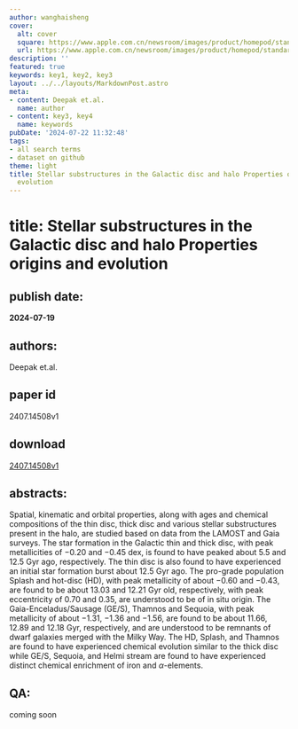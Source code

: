 ```yaml
---
author: wanghaisheng
cover:
  alt: cover
  square: https://www.apple.com.cn/newsroom/images/product/homepod/standard/Apple-HomePod-hero-230118_big.jpg.large_2x.jpg
  url: https://www.apple.com.cn/newsroom/images/product/homepod/standard/Apple-HomePod-hero-230118_big.jpg.large_2x.jpg
description: ''
featured: true
keywords: key1, key2, key3
layout: ../../layouts/MarkdownPost.astro
meta:
- content: Deepak et.al.
  name: author
- content: key3, key4
  name: keywords
pubDate: '2024-07-22 11:32:48'
tags:
- all search terms
- dataset on github
theme: light
title: Stellar substructures in the Galactic disc and halo Properties origins and
  evolution
---
```


# title: Stellar substructures in the Galactic disc and halo Properties origins and evolution 
## publish date: 
**2024-07-19** 
## authors: 
  Deepak et.al. 
## paper id
2407.14508v1
## download
[2407.14508v1](http://arxiv.org/abs/2407.14508v1)
## abstracts:
Spatial, kinematic and orbital properties, along with ages and chemical compositions of the thin disc, thick disc and various stellar substructures present in the halo, are studied based on data from the LAMOST and Gaia surveys. The star formation in the Galactic thin and thick disc, with peak metallicities of $-0.20$ and $-0.45$ dex, is found to have peaked about 5.5 and 12.5 Gyr ago, respectively. The thin disc is also found to have experienced an initial star formation burst about 12.5 Gyr ago. The pro-grade population Splash and hot-disc (HD), with peak metallicity of about $-0.60$ and $-0.43$, are found to be about 13.03 and 12.21 Gyr old, respectively, with peak eccentricity of 0.70 and 0.35, are understood to be of in situ origin. The Gaia-Enceladus/Sausage (GE/S), Thamnos and Sequoia, with peak metallicity of about $-1.31$, $-1.36$ and $-1.56$, are found to be about 11.66, 12.89 and 12.18 Gyr, respectively, and are understood to be remnants of dwarf galaxies merged with the Milky Way. The HD, Splash, and Thamnos are found to have experienced chemical evolution similar to the thick disc while GE/S, Sequoia, and Helmi stream are found to have experienced distinct chemical enrichment of iron and $\alpha$-elements.
## QA:
coming soon
